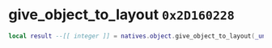 # give_object_to_layout `0x2D160228`

```lua
local result --[[ integer ]] = natives.object.give_object_to_layout(_unk0 --[[ integer ]], _unk1 --[[ integer ]])
```